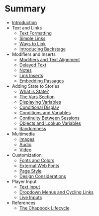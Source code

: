 # Summary

-   [Introduction](README.md)
-   Text and Links
    -   [Text Formatting](text-and-links/text-formatting.md)
    -   [Simple Links](text-and-links/simple-links.md)
    -   [Ways to Link](text-and-links/ways-to-link.md)
    -   [Introducing Backstage](text-and-links/backstage.md)
-   Modifiers and Inserts
    -   [Modifiers and Text Alignment](modifiers-and-inserts/modifiers-and-text-alignment.md)
    -   [Delayed Text](modifiers-and-inserts/delayed-text.md)
    -   [Notes](modifiers-and-inserts/notes.md)
    -   [Link Inserts](modifiers-and-inserts/link-inserts.md)
    -   [Embedding Passages](modifiers-and-inserts/embedding-passages.md)
-   Adding State to Stories
    -   [What is State?](state/what-is-state.md)
    -   [The Vars Section](state/the-vars-section.md)
    -   [Displaying Variables](state/displaying-variables.md)
    -   [Conditional Display](state/conditional-display.md)
    -   [Conditions and Variables](state/conditions-and-variables.md)
    -   [Continuity Between Sessions](state/continuity.md)
    -   [Objects and Lookup Variables](state/objects-and-lookups.md)
    -   [Randomness](state/randomness.md)
-   Multimedia
    -   [Images](multimedia/images.md)
    -   [Audio](multimedia/audio.md)
    -   [Video](multimedia/video.md)
-   Customization
    -   [Fonts and Colors](customization/fonts-and-colors.md)
    -   [External Web Fonts](customization/external-web-fonts.md)
    -   [Page Style](customization/page-style.md)
    -   [Design Considerations](customization/design-considerations.md)
-   Player Input
    -   [Text Input](player-input/text-input.md)
    -   [Dropdown Menus and Cycling Links](player-input/dropdown-menus-cycling-links.md)
    -   [Live Inputs](player-input/live-inputs.md)
-   References
    -   [The Chapbook Lifecycle](reference/lifecycle.md)
